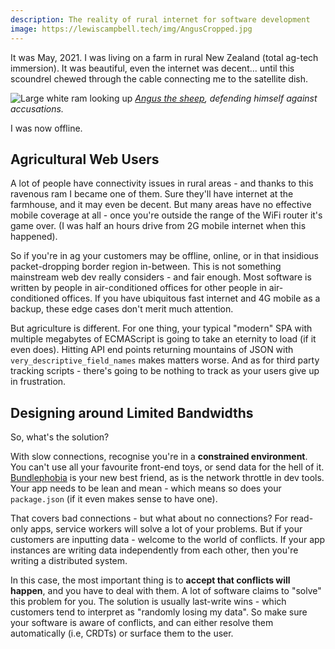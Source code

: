 ```yaml
---
description: The reality of rural internet for software development
image: https://lewiscampbell.tech/img/AngusCropped.jpg
---
```


It was May, 2021. I was living on a farm in rural New Zealand (total ag-tech immersion). It was beautiful, even the internet was decent... until this scoundrel chewed through the cable connecting me to the satellite dish.

![Large white ram looking up](/img/angus_cropped-4b7ba3a7df1b4c00.jpg)
*[Angus the sheep](https://www.instagram.com/angus.the.sheep/), defending himself against accusations.*

I was now offline.

## Agricultural Web Users

A lot of people have connectivity issues in rural areas - and thanks to this ravenous ram I became one of them. Sure they'll have internet at the farmhouse, and it may even be decent. But many areas have no effective mobile coverage at all - once you're outside the range of the WiFi router it's game over. (I was half an hours drive from 2G mobile internet when this happened).

So if you're in ag your customers may be offline, online, or in that insidious packet-dropping border region in-between. This is not something mainstream web dev really considers - and fair enough. Most software is written by people in air-conditioned offices for other people in air-conditioned offices. If you have ubiquitous fast internet and 4G mobile as a backup, these edge cases don't merit much attention.

But agriculture is different. For one thing, your typical "modern" SPA with multiple megabytes of ECMAScript is going to take an eternity to load (if it even does). Hitting API end points returning mountains of JSON with `very_descriptive_field_names` makes matters worse. And as for third party tracking scripts - there's going to be nothing to track as your users give up in frustration.

## Designing around Limited Bandwidths

So, what's the solution?

With slow connections, recognise you're in a **constrained environment**. You can't use all your favourite front-end toys, or send data for the hell of it. [Bundlephobia](https://bundlephobia.com/) is your new best friend, as is the network throttle in dev tools. Your app needs to be lean and mean - which means so does your `package.json` (if it even makes sense to have one).

That covers bad connections - but what about no connections?  For read-only apps, service workers will solve a lot of your problems. But if your customers are inputting data - welcome to the world of conflicts. If your app instances are writing data independently from each other, then you're writing a distributed system.

In this case, the most important thing is to **accept that conflicts will happen**, and you have to deal with them. A lot of software claims to "solve" this problem for you. The solution is usually last-write wins - which customers tend to interpret as "randomly losing my data". So make sure your software is aware of conflicts, and can either resolve them automatically (i.e, CRDTs) or surface them to the user.
